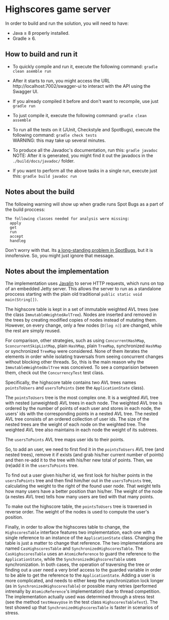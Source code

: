 # Highscores game server

In order to build and run the solution, you will need to have:
- Java ≥ 8 properly installed.
- Gradle ≥ 6.

## How to build and run it

- To quickly compile and run it, execute the following command: `gradle clean asemble run`

- After it starts to run, you might access the URL http://localhost:7002/swagger-ui to interact with the API using the Swagger UI.

- If you already compiled it before and don't want to recompile, use just `gradle run`

- To just compile it, execute the following command: `gradle clean assemble`

- To run all the tests on it (JUnit, Checkstyle and SpotBugs), execute the following command: `gradle check tests`<br>WARNING: this may take up several minutes.

- To produce all the Javadoc's documentation, run this: `gradle javadoc`<BR>NOTE: After it is generated, you might find it out the javadocs in the `./build/docs/javadoc/` folder.

- If you want to perform all the above tasks in a single run, execute just this: `gradle build javadoc run`

## Notes about the build

The following warning will show up when gradle runs Spot Bugs as a part of the build proccess:

```
The following classes needed for analysis were missing:
  apply
  get
  run
  accept
  handleg 
```

Don't worry with that. Its [a long-standing problem in SpotBugs](https://github.com/spotbugs/spotbugs/issues/6), but it is innofensive. So, you might just ignore that message.

## Notes about the implementation

The implementation uses [Javalin](https://javalin.io/) to serve HTTP requests, which runs on top of an embedded Jetty server.
This allows the server to run as a standalone proccess starting with the plain old traditional `public static void main(String[])`.

The highscore table is kept in a set of immutable weighted AVL trees (see the class `ImmutableWeightedAvlTree`).
Nodes are inserted and removed in the trees by creating modified copies of nodes instead of mutating them.
However, on every change, only a few nodes (`O(log n)`) are changed, while the rest are simply reused.

For comparison, other strategies, such as using `ConcurrentHashMap`, `SconcurrentSkipListMap`, plain `HashMap`, plain `TreeMap`,
synchronized `HashMap` or synchronized `TreeMap` were considered.
None of them iterates the elements in order while isolating traversals from seeing concurrent changes without blocking other threads.
So, this is the main reason why the `ImmutableWeightedAvlTree` was conceived. To see a comparision between them, check out the
`ConcurrencyTest` test class.

Specifically, the highscore table contains two AVL trees names `pointsToUsers` and `usersToPoints` (see the `ApplicationState` class).

The `pointsToUsers` tree is the most complex one. It is a weighted AVL tree with nested (unweighted) AVL trees in each node.
The weighted AVL tree is ordered by the number of points of each user and stores in each node, the users' ids with the
corresponding points in a nested AVL tree. The nested AVL tree consists of an ordered collection of user ids.
The size of the nested trees are the weight of each node on the weighted tree.
The weighted AVL tree also maintains in each node the weight of its subtrees.

The `usersToPoints` AVL tree maps user ids to their points.

So, to add an user, we need to first find it in the `pointsToUsers` AVL tree (and nested trees),
remove it if exists (and grab his/her current number of points) and then re-add it to the tree with his/her new total of points.
Then, we (re)add it in the `usersToPoints` tree.

To find out a user given his/her id, we first look for his/her points in the `usersToPoints` tree
and then find him/her out in the `usersToPoints` tree, calculating the weight to the right of the found user node.
That weight tells how many users have a better position than his/her.
The weight of the node (a nestes AVL tree) tells how many users are tied with that many points.

To make out the highscore table, the `pointsToUsers` tree is traversed in reverse order.
The weight of the nodes is used to compute the user's position.

Finally, in order to allow the highscores table to change, the `HighscoresTable` interface features two implementation,
each one with a single reference to an instance of the `ApplicationState` class.
Changing the table is just a matter to change that reference.
The two implementations are named `CasHighscoresTable` and `SynchronizedHighscoresTable`.
The `CasHighscoresTable` uses an `AtomicReference` to guard the reference to the `ApplicationState`,
while the `SynchronizedHighscoresTable` uses synchronization.
In both cases, the operation of traversing the tree or finding out a user need a very brief access to the
guarded variable in order to be able to get the reference to the `ApplicationState`.
Adding a user is more complicated, and needs to either keep the synchronization lock longer (as in `SynchronizedHighscoresTable`)
or possible many retries (performed intrenally by `AtomicReference`'s implementation) due to thread competition. The implementation
actually used was determined through a stress test (see the method `testHeavyUse` in the test class `HighscoresTableTest`).
The test showed up that `SynchronizedHighscoresTable` is faster in scenarios of stress.
